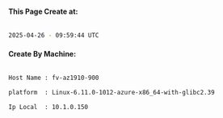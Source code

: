 
   
#### This Page Create at:

```bash

2025-04-26 - 09:59:44 UTC

```

#### Create By Machine:

```bash

Host Name : fv-az1910-900

platform  : Linux-6.11.0-1012-azure-x86_64-with-glibc2.39

Ip Local  : 10.1.0.150

```

